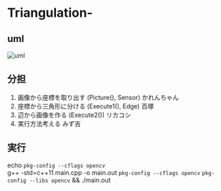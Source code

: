 # Triangulation-

## uml
![uml](https://user-images.githubusercontent.com/57259352/143384603-5dda0d38-6d8c-4f09-bcd4-dc38b7eee84d.png)

## 分担
1. 画像から座標を取り出す   (Picture(), Sensor) かれんちゃん
2. 座標から三角形に分ける   (Execute1(), Edge)  百塚
3. 辺から画像を作る        (Execute2())        リカコシ
4. 実行方法考える                              みず吉

## 実行
echo `pkg-config --cflags opencv`  
g++ -std=c++11 main.cpp -o main.out `pkg-config --cflags opencv` `pkg-config --libs opencv` && ./main.out  

